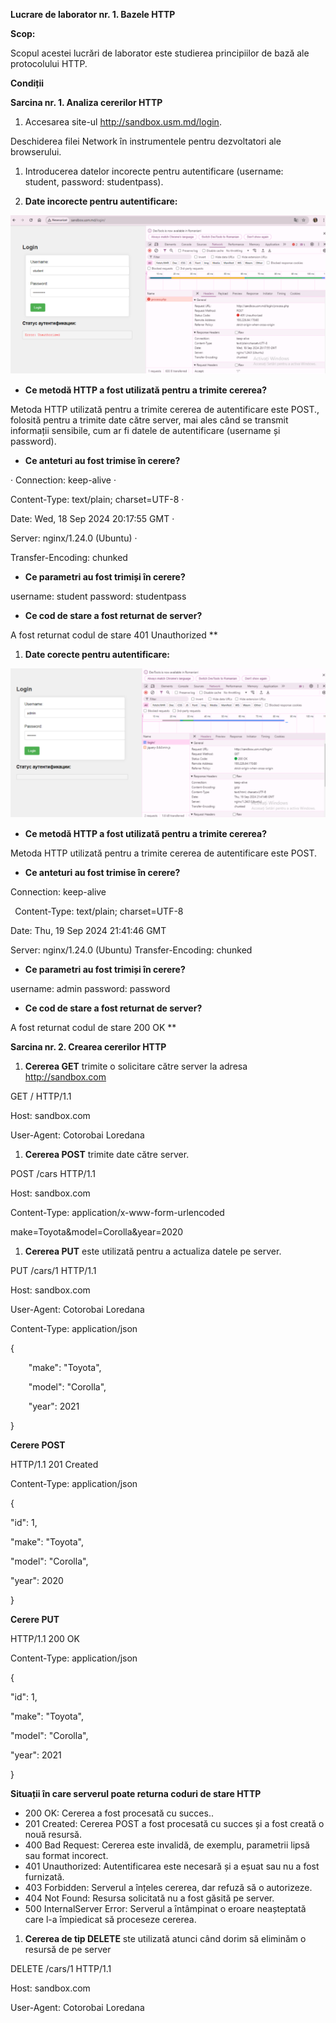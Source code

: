 ﻿**Lucrare de laborator nr. 1. Bazele HTTP**

**Scop:**

Scopul acestei lucrări de laborator este studierea principiilor de bază ale protocolului HTTP.

**Condiții**

**Sarcina nr. 1. Analiza cererilor HTTP**

1. Accesarea site-ul <http://sandbox.usm.md/login>.

Deschiderea filei Network în instrumentele pentru dezvoltatori ale browserului.

1. Introducerea datelor incorecte pentru autentificare (username: student, password: studentpass).

1. **Date incorecte pentru autentificare:**

![](Aspose.Words.b9c09b15-5503-4e0e-baee-a001934289ee.001.png)

- **Ce metodă HTTP a fost utilizată pentru a trimite cererea?**

Metoda HTTP utilizată pentru a trimite cererea de autentificare este POST., folosită pentru a trimite date către server, mai ales când se transmit informații sensibile, cum ar fi datele de autentificare (username și password).

- **Ce anteturi au fost trimise în cerere?**

· Connection: keep-alive · 

Content-Type: text/plain; charset=UTF-8 · 

Date: Wed, 18 Sep 2024 20:17:55 GMT · 

Server: nginx/1.24.0 (Ubuntu) · 

Transfer-Encoding: chunked

- **Ce parametri au fost trimiși în cerere?**

username: student password: studentpass

- **Ce cod de stare a fost returnat de server?**

A fost returnat codul de stare 401 Unauthorized \*\*

1. **Date corecte pentru autentificare:**

![](Aspose.Words.b9c09b15-5503-4e0e-baee-a001934289ee.002.png)

- **Ce metodă HTTP a fost utilizată pentru a trimite cererea?**

Metoda HTTP utilizată pentru a trimite cererea de autentificare este POST. 

- **Ce anteturi au fost trimise în cerere?**

Connection: keep-alive

` `Content-Type: text/plain; charset=UTF-8 

Date: Thu, 19 Sep 2024 21:41:46 GMT 

Server: nginx/1.24.0 (Ubuntu) Transfer-Encoding: chunked

- **Ce parametri au fost trimiși în cerere?**

username: admin password: password

- **Ce cod de stare a fost returnat de server?**

A fost returnat codul de stare 200 OK \*\*

**Sarcina nr. 2. Crearea cererilor HTTP**

1. **Cererea GET** trimite o solicitare către server la adresa http://sandbox.com

GET / HTTP/1.1

Host: sandbox.com

User-Agent: Cotorobai Loredana

1. **Cererea POST** trimite date către server.

POST /cars HTTP/1.1

Host: sandbox.com

Content-Type: application/x-www-form-urlencoded

make=Toyota&model=Corolla&year=2020

1. **Cererea PUT** este utilizată pentru a actualiza datele pe server.

PUT /cars/1 HTTP/1.1

Host: sandbox.com

User-Agent: Cotorobai Loredana

Content-Type: application/json

{

`    `"make": "Toyota",

`    `"model": "Corolla",

`    `"year": 2021

}




**Cerere POST**

HTTP/1.1 201 Created

Content-Type: application/json

{

"id": 1,

"make": "Toyota",

"model": "Corolla",

"year": 2020

}

**Cerere PUT**

HTTP/1.1 200 OK

Content-Type: application/json

{

"id": 1,

"make": "Toyota",

"model": "Corolla",

"year": 2021

}

**Situații în care serverul poate returna coduri de stare HTTP**

- 200 OK: Cererea a fost procesată cu succes..
- 201 Created: Cererea POST a fost procesată cu succes și a fost creată o nouă resursă.
- 400 Bad Request: Cererea este invalidă, de exemplu, parametrii lipsă sau format incorect.
- 401 Unauthorized: Autentificarea este necesară și a eșuat sau nu a fost furnizată.
- 403 Forbidden: Serverul a înțeles cererea, dar refuză să o autorizeze.
- 404 Not Found: Resursa solicitată nu a fost găsită pe server.
- 500 InternalServer Error: Serverul a întâmpinat o eroare neașteptată care l-a împiedicat să proceseze cererea.


1. **Cererea de tip DELETE** ste utilizată atunci când dorim să eliminăm o resursă de pe server

DELETE /cars/1 HTTP/1.1

Host: sandbox.com

User-Agent: Cotorobai Loredana





